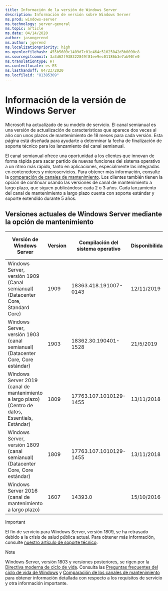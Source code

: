 ```yaml
---
title: Información de la versión de Windows Server
description: Información de versión sobre Windows Server
ms.prod: windows-server
ms.technology: server-general
ms.topic: article
ms.date: 04/14/2020
author: jasongerend
ms.author: jgerend
ms.localizationpriority: high
ms.openlocfilehash: 455b5609c1409d7c01e464c51025042d3b0090c8
ms.sourcegitcommit: 3a3d62f938322849f81ee9ec01186b3e7ab90fe0
ms.translationtype: HT
ms.contentlocale: es-ES
ms.lasthandoff: 04/23/2020
ms.locfileid: "81385309"
---
```

# <a name="windows-server-release-information"></a>Información de la versión de Windows Server

Microsoft ha actualizado de su modelo de servicio. El canal semianual es una versión de actualización de características que aparece dos veces al año con unos plazos de mantenimiento de 18 meses para cada versión. Esta página está diseñada para ayudarte a determinar la fecha de finalización de soporte técnico para los lanzamiento del canal semianual.

El canal semianual ofrece una oportunidad a los clientes que innovan de forma rápida para sacar partido de nuevas funciones del sistema operativo a un ritmo más rápido, tanto en aplicaciones, especialmente las integradas en contenedores y microservicios. Para obtener más información, consulte la [comparación de canales de mantenimiento](../get-started-19/servicing-channels-19.md). Los clientes también tienen la opción de continuar usando las versiones de canal de mantenimiento a largo plazo, que siguen publicándose cada 2 o 3 años. Cada lanzamiento del canal de mantenimiento a largo plazo cuenta con soporte estándar y soporte extendido durante 5 años.

## <a name="windows-server-current-versions-by-servicing-option"></a>Versiones actuales de Windows Server mediante la opción de mantenimiento

| Versión de Windows Server | Version | Compilación del sistema operativo | Disponibilidad | Fecha de finalización del soporte estándar|Fecha de finalización del soporte extendido |
|----------------|---------|----------|----------|---------|----------|
| Windows Server, versión 1909 (Canal semianual) (Datacenter Core, Standard Core) | 1909  | 18363.418.191007-0143 | 12/11/2019 | 11/05/2021 | Nota de revisión |
| Windows Server, versión 1903 (canal semianual) (Datacenter Core, Core estándar) | 1903  | 18362.30.190401-1528 | 21/5/2019 | 08/12/2020 | Nota de revisión |
|Windows Server 2019 (canal de mantenimiento a largo plazo) (Centro de datos, Essentials, Estándar)|1809|17763.107.1010129-1455|13/11/2018|09/01/2024|09/01/2029|
|Windows Server, versión 1809 (canal semianual) (Datacenter Core, Core estándar)|1809|17763.107.1010129-1455|13/11/2018|10/11/2020|Nota de revisión|
| Windows Server 2016 (canal de mantenimiento a largo plazo)| 1607 | 14393.0 | 15/10/2016 |11/01/2022| 11/01/2027|

> [!IMPORTANT]
> El fin de servicio para Windows Server, versión 1809, se ha retrasado debido a la crisis de salud pública actual. Para obtener más información, consulte [nuestro artículo de soporte técnico](https://support.microsoft.com/help/4557164).

>[!NOTE]
> Windows Server, versión 1803 y versiones posteriores, se rigen por la [Directiva moderna de ciclo de vida](https://support.microsoft.com/help/30881). Consulta las [Preguntas frecuentes del ciclo de vida de Windows](https://support.microsoft.com/help/18581/lifecycle-faq-windows-products) y [Comparación de los canales de mantenimiento](../get-started-19/servicing-channels-19.md) para obtener información detallada con respecto a los requisitos de servicio y otra información importante.